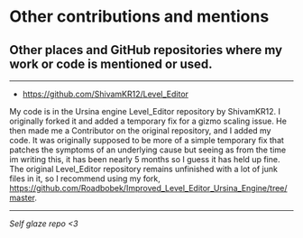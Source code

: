 # Other contributions and mentions

## Other places and GitHub repositories where my work or code is mentioned or used. 

---

- https://github.com/ShivamKR12/Level_Editor

My code is in the Ursina engine Level_Editor repository by ShivamKR12. I originally forked it and added a temporary fix for a gizmo scaling issue. He then made me a Contributor on the original repository, and I added my code. It was originally supposed to be more of a simple temporary fix that patches the symptoms of an underlying cause but seeing as from the time im writing this, it has been nearly 5 months so I guess it has held up fine. The original Level_Editor repository remains unfinished with a lot of junk files in it, so I recommend using my fork, https://github.com/Roadbobek/Improved_Level_Editor_Ursina_Engine/tree/master.

---

*Self glaze repo <3*
